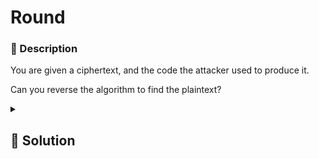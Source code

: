 # Round

### 📄 Description
You are given a ciphertext, and the code the attacker used to produce it.

Can you reverse the algorithm to find the plaintext?


<details>
    <summary>
        <h2>🔑 Solution</h2>
    </summary>

The encryption was done by cyclically shifting the indices of the characters by a certain number of positions, defined by the key `k`. Therefore, to decrypt the message, we simply need to shift the indices of the characters backward by `k` positions.

```python
def decrypt(cipher, k):
    verify(cipher, a)
    
    cipher = list(cipher)

    for i in range(len(cipher)):
        in_ = cipher[i]
        idx_in = a.index(in_)
        idx_out = (idx_in - k) % len(a)
        out_ = a[idx_out]
        cipher[i] = out_

    return "".join(cipher)
```

<h3> 🚩 Flag </h3>

```plain
SptrizCTF{it_was_only_a_simple_cipher}
```
</details>